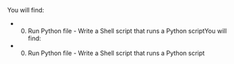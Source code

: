 You will find: 

- 0. Run Python file - Write a Shell script that runs a Python scriptYou will find: 

- 0. Run Python file - Write a Shell script that runs a Python script
